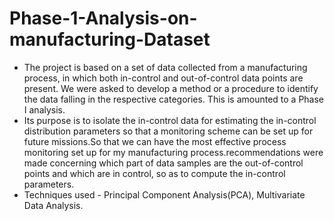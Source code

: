 # Phase-1-Analysis-on-manufacturing-Dataset
* The project is based on a set of data collected from a manufacturing process, in which both in-control and out-of-control data points are present. We were asked to develop a method or a procedure to identify the data falling in the respective categories. This is amounted to a Phase I analysis. 
* Its purpose is to isolate the in-control data for estimating the in-control distribution parameters so that a monitoring scheme can be set up for future missions.So that we can have the most effective process monitoring set up for my manufacturing process.recommendations were made concerning which part of data samples are the out-of-control points and which are in control, so as to compute the in-control parameters.
* Techniques used - Principal Component Analysis(PCA), Multivariate Data Analysis.

